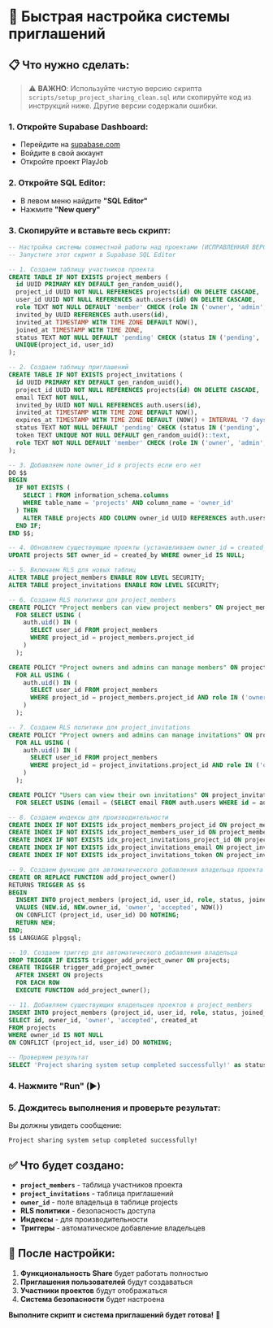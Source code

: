 # 🚀 Быстрая настройка системы приглашений

## 📋 **Что нужно сделать:**

> ⚠️ **ВАЖНО**: Используйте чистую версию скрипта `scripts/setup_project_sharing_clean.sql` 
> или скопируйте код из инструкций ниже. Другие версии содержали ошибки.

### **1. Откройте Supabase Dashboard:**
- Перейдите на [supabase.com](https://supabase.com)
- Войдите в свой аккаунт
- Откройте проект PlayJob

### **2. Откройте SQL Editor:**
- В левом меню найдите **"SQL Editor"**
- Нажмите **"New query"**

### **3. Скопируйте и вставьте весь скрипт:**
```sql
-- Настройка системы совместной работы над проектами (ИСПРАВЛЕННАЯ ВЕРСИЯ)
-- Запустите этот скрипт в Supabase SQL Editor

-- 1. Создаем таблицу участников проекта
CREATE TABLE IF NOT EXISTS project_members (
  id UUID PRIMARY KEY DEFAULT gen_random_uuid(),
  project_id UUID NOT NULL REFERENCES projects(id) ON DELETE CASCADE,
  user_id UUID NOT NULL REFERENCES auth.users(id) ON DELETE CASCADE,
  role TEXT NOT NULL DEFAULT 'member' CHECK (role IN ('owner', 'admin', 'member')),
  invited_by UUID REFERENCES auth.users(id),
  invited_at TIMESTAMP WITH TIME ZONE DEFAULT NOW(),
  joined_at TIMESTAMP WITH TIME ZONE,
  status TEXT NOT NULL DEFAULT 'pending' CHECK (status IN ('pending', 'accepted', 'declined')),
  UNIQUE(project_id, user_id)
);

-- 2. Создаем таблицу приглашений
CREATE TABLE IF NOT EXISTS project_invitations (
  id UUID PRIMARY KEY DEFAULT gen_random_uuid(),
  project_id UUID NOT NULL REFERENCES projects(id) ON DELETE CASCADE,
  email TEXT NOT NULL,
  invited_by UUID NOT NULL REFERENCES auth.users(id),
  invited_at TIMESTAMP WITH TIME ZONE DEFAULT NOW(),
  expires_at TIMESTAMP WITH TIME ZONE DEFAULT (NOW() + INTERVAL '7 days'),
  status TEXT NOT NULL DEFAULT 'pending' CHECK (status IN ('pending', 'accepted', 'expired')),
  token TEXT UNIQUE NOT NULL DEFAULT gen_random_uuid()::text,
  role TEXT NOT NULL DEFAULT 'member' CHECK (role IN ('owner', 'admin', 'member'))
);

-- 3. Добавляем поле owner_id в projects если его нет
DO $$ 
BEGIN
  IF NOT EXISTS (
    SELECT 1 FROM information_schema.columns 
    WHERE table_name = 'projects' AND column_name = 'owner_id'
  ) THEN
    ALTER TABLE projects ADD COLUMN owner_id UUID REFERENCES auth.users(id);
  END IF;
END $$;

-- 4. Обновляем существующие проекты (устанавливаем owner_id = created_by)
UPDATE projects SET owner_id = created_by WHERE owner_id IS NULL;

-- 5. Включаем RLS для новых таблиц
ALTER TABLE project_members ENABLE ROW LEVEL SECURITY;
ALTER TABLE project_invitations ENABLE ROW LEVEL SECURITY;

-- 6. Создаем RLS политики для project_members
CREATE POLICY "Project members can view project members" ON project_members
  FOR SELECT USING (
    auth.uid() IN (
      SELECT user_id FROM project_members 
      WHERE project_id = project_members.project_id
    )
  );

CREATE POLICY "Project owners and admins can manage members" ON project_members
  FOR ALL USING (
    auth.uid() IN (
      SELECT user_id FROM project_members 
      WHERE project_id = project_members.project_id AND role IN ('owner', 'admin')
    )
  );

-- 7. Создаем RLS политики для project_invitations
CREATE POLICY "Project owners and admins can manage invitations" ON project_invitations
  FOR ALL USING (
    auth.uid() IN (
      SELECT user_id FROM project_members 
      WHERE project_id = project_invitations.project_id AND role IN ('owner', 'admin')
    )
  );

CREATE POLICY "Users can view their own invitations" ON project_invitations
  FOR SELECT USING (email = (SELECT email FROM auth.users WHERE id = auth.uid()));

-- 8. Создаем индексы для производительности
CREATE INDEX IF NOT EXISTS idx_project_members_project_id ON project_members(project_id);
CREATE INDEX IF NOT EXISTS idx_project_members_user_id ON project_members(user_id);
CREATE INDEX IF NOT EXISTS idx_project_invitations_project_id ON project_invitations(project_id);
CREATE INDEX IF NOT EXISTS idx_project_invitations_email ON project_invitations(email);
CREATE INDEX IF NOT EXISTS idx_project_invitations_token ON project_invitations(token);

-- 9. Создаем функцию для автоматического добавления владельца проекта
CREATE OR REPLACE FUNCTION add_project_owner()
RETURNS TRIGGER AS $$
BEGIN
  INSERT INTO project_members (project_id, user_id, role, status, joined_at)
  VALUES (NEW.id, NEW.owner_id, 'owner', 'accepted', NOW())
  ON CONFLICT (project_id, user_id) DO NOTHING;
  RETURN NEW;
END;
$$ LANGUAGE plpgsql;

-- 10. Создаем триггер для автоматического добавления владельца
DROP TRIGGER IF EXISTS trigger_add_project_owner ON projects;
CREATE TRIGGER trigger_add_project_owner
  AFTER INSERT ON projects
  FOR EACH ROW
  EXECUTE FUNCTION add_project_owner();

-- 11. Добавляем существующих владельцев проектов в project_members
INSERT INTO project_members (project_id, user_id, role, status, joined_at)
SELECT id, owner_id, 'owner', 'accepted', created_at
FROM projects 
WHERE owner_id IS NOT NULL
ON CONFLICT (project_id, user_id) DO NOTHING;

-- Проверяем результат
SELECT 'Project sharing system setup completed successfully!' as status;
```

### **4. Нажмите "Run" (▶️)**

### **5. Дождитесь выполнения и проверьте результат:**
Вы должны увидеть сообщение:
```
Project sharing system setup completed successfully!
```

## ✅ **Что будет создано:**

- **`project_members`** - таблица участников проекта
- **`project_invitations`** - таблица приглашений  
- **`owner_id`** - поле владельца в таблице projects
- **RLS политики** - безопасность доступа
- **Индексы** - для производительности
- **Триггеры** - автоматическое добавление владельцев

## 🎉 **После настройки:**

1. **Функциональность Share** будет работать полностью
2. **Приглашения пользователей** будут создаваться
3. **Участники проектов** будут отображаться
4. **Система безопасности** будет настроена

**Выполните скрипт и система приглашений будет готова!** 🚀
